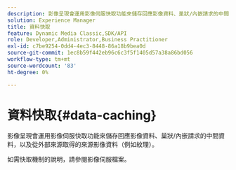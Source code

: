 ```yaml
---
description: 影像呈現會運用影像伺服快取功能來儲存回應影像資料、巢狀/內嵌請求的中間資料，以及從外部來源取得的來源影像資料（例如紋理）。
solution: Experience Manager
title: 資料快取
feature: Dynamic Media Classic,SDK/API
role: Developer,Administrator,Business Practitioner
exl-id: c7be9254-0dd4-4ec3-8448-86a18b9bea0d
source-git-commit: 1ec8b59f442eb96c6c3f5f1405d57a38a86bd056
workflow-type: tm+mt
source-wordcount: '83'
ht-degree: 0%

---
```


# 資料快取{#data-caching}

影像呈現會運用影像伺服快取功能來儲存回應影像資料、巢狀/內嵌請求的中間資料，以及從外部來源取得的來源影像資料（例如紋理）。

如需快取機制的說明，請參閱影像伺服檔案。
